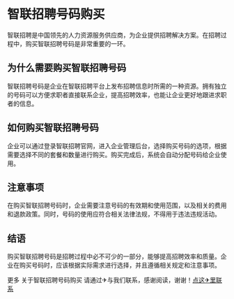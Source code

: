# 智联招聘号码购买

智联招聘是中国领先的人力资源服务供应商，为企业提供招聘解决方案。在招聘过程中，购买智联招聘号码是非常重要的一环。

## 为什么需要购买智联招聘号码

智联招聘号码是企业在智联招聘平台上发布招聘信息时所需的一种资源。拥有独立的号码可以方便求职者直接联系企业，提高招聘效率，也能让企业更好地跟进求职者的信息。

## 如何购买智联招聘号码

企业可以通过登录智联招聘官网，进入企业管理后台，选择购买号码的选项，根据需要选择不同的套餐和数量进行购买。购买完成后，系统会自动分配号码给企业使用。

## 注意事项

在购买智联招聘号码时，企业需要注意号码的有效期和使用范围，以及相关的费用和退款政策。同时，号码的使用应符合相关法律法规，不得用于违法违规活动。

## 结语

购买智联招聘号码是招聘过程中必不可少的一部分，能够提高招聘效率和质量。企业在购买号码时，应该根据实际需求进行选择，并且遵循相关规定和注意事项。

更多 关于智联招聘号码购买 请通过✈与我们联系，感谢阅读，谢谢！[点这✈里联系](https://lm.k02.cc)